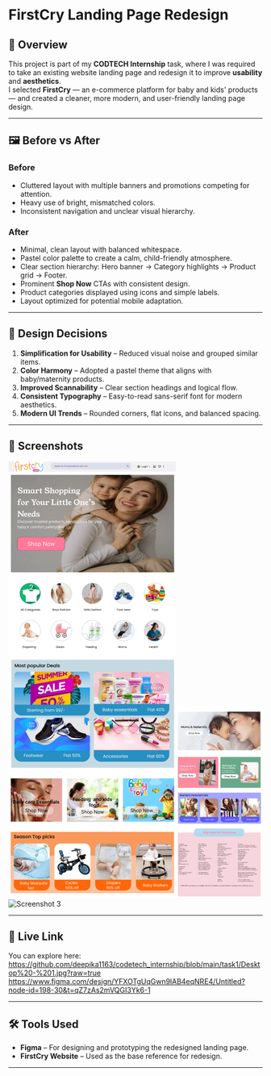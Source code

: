 # FirstCry Landing Page Redesign

## 📌 Overview
This project is part of my **CODTECH Internship** task, where I was required to take an existing website landing page and redesign it to improve **usability** and **aesthetics**.  
I selected **FirstCry** — an e-commerce platform for baby and kids' products — and created a cleaner, more modern, and user-friendly landing page design.

---

## 🖼 Before vs After

### **Before**
- Cluttered layout with multiple banners and promotions competing for attention.
- Heavy use of bright, mismatched colors.
- Inconsistent navigation and unclear visual hierarchy.

### **After**
- Minimal, clean layout with balanced whitespace.
- Pastel color palette to create a calm, child-friendly atmosphere.
- Clear section hierarchy: Hero banner → Category highlights → Product grid → Footer.
- Prominent **Shop Now** CTAs with consistent design.
- Product categories displayed using icons and simple labels.
- Layout optimized for potential mobile adaptation.

---

## 🎯 Design Decisions
1. **Simplification for Usability** – Reduced visual noise and grouped similar items.
2. **Color Harmony** – Adopted a pastel theme that aligns with baby/maternity products.
3. **Improved Scannability** – Clear section headings and logical flow.
4. **Consistent Typography** – Easy-to-read sans-serif font for modern aesthetics.
5. **Modern UI Trends** – Rounded corners, flat icons, and balanced spacing.

---

## 📸 Screenshots
![Screenshot 1](
https://github.com/deepika1163/codetech_internship/blob/main/task1/Screenshot%202025-08-10%20172605.png?raw=true
)
![Screenshot 2](https://github.com/deepika1163/codetech_internship/blob/main/task1/Screenshot%202025-08-10%20171257.png?raw=true)
![Screenshot 3](https://github.com/deepika1163/codetech_internship/blob/main/task1/Task1.jpg?raw=true)

---

## 🔗 Live Link
You can explore here:  
https://github.com/deepika1163/codetech_internship/blob/main/task1/Desktop%20-%201.jpg?raw=true
https://www.figma.com/design/YFXOTgUqGwn9lAB4eqNRE4/Untitled?node-id=198-30&t=qZ7zAs2mVQGI3Yk6-1

---
## 🛠 Tools Used
- **Figma** – For designing and prototyping the redesigned landing page.
- **FirstCry Website** – Used as the base reference for redesign.

---



